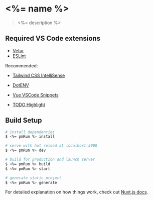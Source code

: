 # <%= name %>

> <%= description %>

## Required VS Code extensions

- [Vetur](vscode:extension/octref.vetur)
- [ESLint](vscode:extension/dbaeumer.vscode-eslint)

Recommended:

- [Tailwind CSS IntelliSense](vscode:extension/bradlc.vscode-tailwindcss)

- [DotENV](vscode:extension/mikestead.dotenv)

- [Vue VSCode Snippets](vscode:extension/sdras.vue-vscode-snippets)

- [TODO Highlight](vscode:extension/wayou.vscode-todo-highlight)

## Build Setup

``` bash
# install dependencies
$ <%= pmRun %> install

# serve with hot reload at localhost:3000
$ <%= pmRun %> dev

# build for production and launch server
$ <%= pmRun %> build
$ <%= pmRun %> start

# generate static project
$ <%= pmRun %> generate
```

For detailed explanation on how things work, check out [Nuxt.js docs](https://nuxtjs.org).
